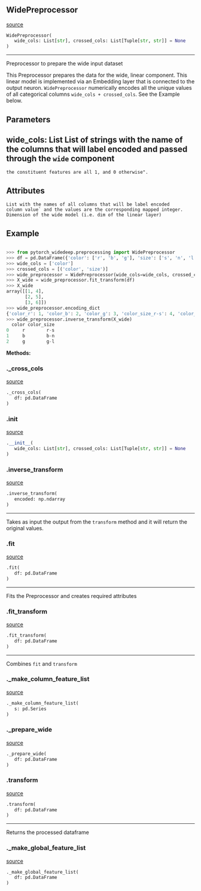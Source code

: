 #


## WidePreprocessor
[source](https://github.com/jrzaurin/pytorch-widedeep/blob/master/pytorch_widedeep/preprocessing/wide_preprocessor.py/#L11)
```python 
WidePreprocessor(
   wide_cols: List[str], crossed_cols: List[Tuple[str, str]] = None
)
```


---
Preprocessor to prepare the wide input dataset

This Preprocessor prepares the data for the wide, linear component.
This linear model is implemented via an Embedding layer that is
connected to the output neuron. ``WidePreprocessor`` numerically
encodes all the unique values of all categorical columns ``wide_cols +
crossed_cols``. See the Example below.

Parameters
----------
wide_cols: List
List of strings with the name of the columns that will label
encoded and passed through the ``wide`` component
---
    the constituent features are all 1, and 0 otherwise".

Attributes
----------
    List with the names of all columns that will be label encoded
    column value` and the values are the corresponding mapped integer.
    Dimension of the wide model (i.e. dim of the linear layer)

Example
-------

```python

>>> from pytorch_widedeep.preprocessing import WidePreprocessor
>>> df = pd.DataFrame({'color': ['r', 'b', 'g'], 'size': ['s', 'n', 'l']})
>>> wide_cols = ['color']
>>> crossed_cols = [('color', 'size')]
>>> wide_preprocessor = WidePreprocessor(wide_cols=wide_cols, crossed_cols=crossed_cols)
>>> X_wide = wide_preprocessor.fit_transform(df)
>>> X_wide
array([[1, 4],
       [2, 5],
       [3, 6]])
>>> wide_preprocessor.encoding_dict
{'color_r': 1, 'color_b': 2, 'color_g': 3, 'color_size_r-s': 4, 'color_size_b-n': 5, 'color_size_g-l': 6}
>>> wide_preprocessor.inverse_transform(X_wide)
  color color_size
0     r        r-s
1     b        b-n
2     g        g-l
```


**Methods:**


### ._cross_cols
[source](https://github.com/jrzaurin/pytorch-widedeep/blob/master/pytorch_widedeep/preprocessing/wide_preprocessor.py/#L122)
```python
._cross_cols(
   df: pd.DataFrame
)
```


### .__init__
[source](https://github.com/jrzaurin/pytorch-widedeep/blob/master/pytorch_widedeep/preprocessing/wide_preprocessor.py/#L63)
```python
.__init__(
   wide_cols: List[str], crossed_cols: List[Tuple[str, str]] = None
)
```


### .inverse_transform
[source](https://github.com/jrzaurin/pytorch-widedeep/blob/master/pytorch_widedeep/preprocessing/wide_preprocessor.py/#L98)
```python
.inverse_transform(
   encoded: np.ndarray
)
```

---
Takes as input the output from the ``transform`` method and it will
return the original values.

### .fit
[source](https://github.com/jrzaurin/pytorch-widedeep/blob/master/pytorch_widedeep/preprocessing/wide_preprocessor.py/#L71)
```python
.fit(
   df: pd.DataFrame
)
```

---
Fits the Preprocessor and creates required attributes

### .fit_transform
[source](https://github.com/jrzaurin/pytorch-widedeep/blob/master/pytorch_widedeep/preprocessing/wide_preprocessor.py/#L109)
```python
.fit_transform(
   df: pd.DataFrame
)
```

---
Combines ``fit`` and ``transform``

### ._make_column_feature_list
[source](https://github.com/jrzaurin/pytorch-widedeep/blob/master/pytorch_widedeep/preprocessing/wide_preprocessor.py/#L119)
```python
._make_column_feature_list(
   s: pd.Series
)
```


### ._prepare_wide
[source](https://github.com/jrzaurin/pytorch-widedeep/blob/master/pytorch_widedeep/preprocessing/wide_preprocessor.py/#L133)
```python
._prepare_wide(
   df: pd.DataFrame
)
```


### .transform
[source](https://github.com/jrzaurin/pytorch-widedeep/blob/master/pytorch_widedeep/preprocessing/wide_preprocessor.py/#L85)
```python
.transform(
   df: pd.DataFrame
)
```

---
Returns the processed dataframe

### ._make_global_feature_list
[source](https://github.com/jrzaurin/pytorch-widedeep/blob/master/pytorch_widedeep/preprocessing/wide_preprocessor.py/#L113)
```python
._make_global_feature_list(
   df: pd.DataFrame
)
```

